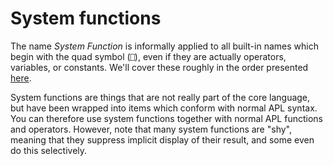 # System functions

The name _System Function_ is informally applied to all built-in names which begin with the quad symbol (`⎕`), even if they are actually operators, variables, or constants. We'll cover these roughly in the order presented [here](help.dyalog.com/latest/index.htm#Language/System%20Functions/Summary%20Tables/System%20Functions%20Categorised.htm).

System functions are things that are not really part of the core language, but have been wrapped into items which conform with normal APL syntax. You can therefore use system functions together with normal APL functions and operators. However, note that many system functions are "shy", meaning that they suppress implicit display of their result, and some even do this selectively. 